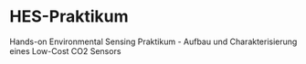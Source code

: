 # HES-Praktikum
Hands-on Environmental Sensing Praktikum - Aufbau und Charakterisierung eines Low-Cost CO2 Sensors
